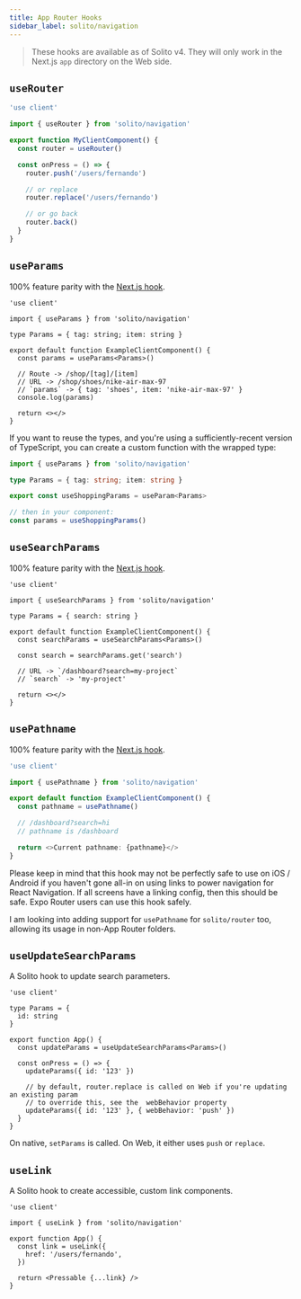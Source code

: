 ```yaml
---
title: App Router Hooks
sidebar_label: solito/navigation
---
```


> These hooks are available as of Solito v4. They will only work in the Next.js `app` directory on the Web side.

## `useRouter`

```ts
'use client'

import { useRouter } from 'solito/navigation'

export function MyClientComponent() {
  const router = useRouter()

  const onPress = () => {
    router.push('/users/fernando')

    // or replace
    router.replace('/users/fernando')

    // or go back
    router.back()
  }
}
```

## `useParams`

100% feature parity with the [Next.js hook](https://nextjs.org/docs/app/api-reference/functions/use-params).

```tsx
'use client'

import { useParams } from 'solito/navigation'

type Params = { tag: string; item: string }

export default function ExampleClientComponent() {
  const params = useParams<Params>()

  // Route -> /shop/[tag]/[item]
  // URL -> /shop/shoes/nike-air-max-97
  // `params` -> { tag: 'shoes', item: 'nike-air-max-97' }
  console.log(params)

  return <></>
}
```

If you want to reuse the types, and you're using a sufficiently-recent version of TypeScript, you can create a custom function with the wrapped type:

```ts
import { useParams } from 'solito/navigation'

type Params = { tag: string; item: string }

export const useShoppingParams = useParam<Params>

// then in your component:
const params = useShoppingParams()
```

## `useSearchParams`

100% feature parity with the [Next.js hook](https://nextjs.org/docs/app/api-reference/functions/use-search-params).

```tsx
'use client'

import { useSearchParams } from 'solito/navigation'

type Params = { search: string }

export default function ExampleClientComponent() {
  const searchParams = useSearchParams<Params>()

  const search = searchParams.get('search')

  // URL -> `/dashboard?search=my-project`
  // `search` -> 'my-project'

  return <></>
}
```

## `usePathname`

100% feature parity with the [Next.js hook](https://nextjs.org/docs/app/api-reference/functions/use-pathname).

```ts
'use client'

import { usePathname } from 'solito/navigation'

export default function ExampleClientComponent() {
  const pathname = usePathname()

  // /dashboard?search=hi
  // pathname is /dashboard

  return <>Current pathname: {pathname}</>
}
```

Please keep in mind that this hook may not be perfectly safe to use on iOS / Android if you haven't gone all-in on using links to power navigation for React Navigation. If all screens have a linking config, then this should be safe. Expo Router users can use this hook safely.

I am looking into adding support for `usePathname` for `solito/router` too, allowing its usage in non-App Router folders.

## `useUpdateSearchParams`

A Solito hook to update search parameters.

```tsx
'use client'

type Params = {
  id: string
}

export function App() {
  const updateParams = useUpdateSearchParams<Params>()

  const onPress = () => {
    updateParams({ id: '123' })

    // by default, router.replace is called on Web if you're updating an existing param
    // to override this, see the  webBehavior property
    updateParams({ id: '123' }, { webBehavior: 'push' })
  }
}
```

On native, `setParams` is called. On Web, it either uses `push` or `replace`.

## `useLink`

A Solito hook to create accessible, custom link components.

```tsx
'use client'

import { useLink } from 'solito/navigation'

export function App() {
  const link = useLink({
    href: '/users/fernando',
  })

  return <Pressable {...link} />
}
```
